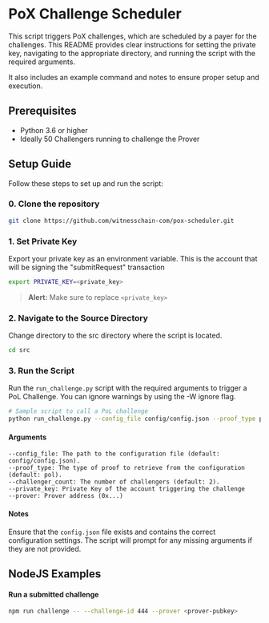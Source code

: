 # PoX Challenge Scheduler

This script triggers PoX challenges, which are scheduled by a payer for the challenges. 
This README provides clear instructions for setting the private key, navigating to the appropriate directory, and running the script with the required arguments. 

It also includes an example command and notes to ensure proper setup and execution.


## Prerequisites

- Python 3.6 or higher
- Ideally 50 Challengers running to challenge the Prover

## Setup Guide

Follow these steps to set up and run the script:

### 0. Clone the repository
```sh
git clone https://github.com/witnesschain-com/pox-scheduler.git
```

### 1. Set Private Key

Export your private key as an environment variable. This is the account that will be signing the "submitRequest" transaction

```sh
export PRIVATE_KEY=<private_key>
```
> **Alert:** Make sure to replace `<private_key>`

### 2. Navigate to the Source Directory
Change directory to the src directory where the script is located.
```sh
cd src
```

### 3. Run the Script
Run the ```run_challenge.py``` script with the required arguments to trigger a PoL Challenge. You can ignore warnings by using the -W ignore flag.

```sh
# Sample script to call a PoL challenge
python run_challenge.py --config_file config/config.json --proof_type pol --challenger_count 2 --private_key $PRIVATE_KEY --prover <PROVER_ADDRESS_TO_RUN_CHALLENGE_FOR>
```
#### Arguments
    --config_file: The path to the configuration file (default: config/config.json).
    --proof_type: The type of proof to retrieve from the configuration (default: pol).
    --challenger_count: The number of challengers (default: 2).
    --private_key: Private Key of the account triggering the challenge
    --prover: Prover address (0x...)

#### Notes
Ensure that the ```config.json``` file exists and contains the correct configuration settings.
The script will prompt for any missing arguments if they are not provided.


## NodeJS Examples

#### Run a submitted challenge
```sh
npm run challenge -- --challenge-id 444 --prover <prover-pubkey>
```